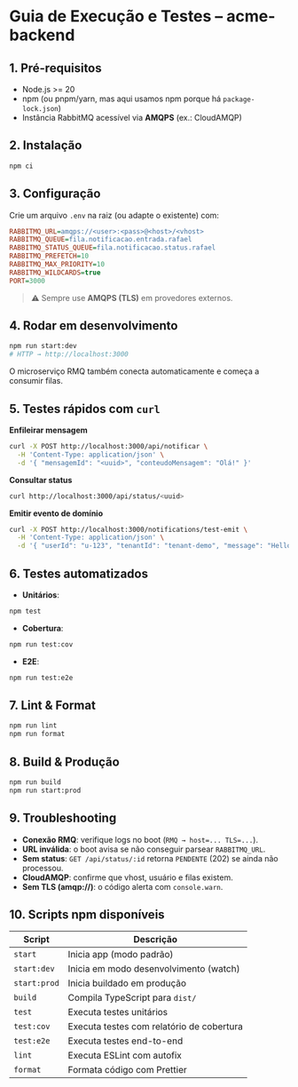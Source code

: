 # Guia de Execução e Testes – acme-backend

## 1. Pré-requisitos

- Node.js >= 20
- npm (ou pnpm/yarn, mas aqui usamos npm porque há `package-lock.json`)
- Instância RabbitMQ acessível via **AMQPS** (ex.: CloudAMQP)

## 2. Instalação

```bash
npm ci
```

## 3. Configuração

Crie um arquivo `.env` na raiz (ou adapte o existente) com:

```ini
RABBITMQ_URL=amqps://<user>:<pass>@<host>/<vhost>
RABBITMQ_QUEUE=fila.notificacao.entrada.rafael
RABBITMQ_STATUS_QUEUE=fila.notificacao.status.rafael
RABBITMQ_PREFETCH=10
RABBITMQ_MAX_PRIORITY=10
RABBITMQ_WILDCARDS=true
PORT=3000
```

> ⚠️ Sempre use **AMQPS (TLS)** em provedores externos.

## 4. Rodar em desenvolvimento

```bash
npm run start:dev
# HTTP → http://localhost:3000
```

O microserviço RMQ também conecta automaticamente e começa a consumir filas.

## 5. Testes rápidos com `curl`

**Enfileirar mensagem**

```bash
curl -X POST http://localhost:3000/api/notificar \
  -H 'Content-Type: application/json' \
  -d '{ "mensagemId": "<uuid>", "conteudoMensagem": "Olá!" }'
```

**Consultar status**

```bash
curl http://localhost:3000/api/status/<uuid>
```

**Emitir evento de domínio**

```bash
curl -X POST http://localhost:3000/notifications/test-emit \
  -H 'Content-Type: application/json' \
  -d '{ "userId": "u-123", "tenantId": "tenant-demo", "message": "Hello!" }'
```

## 6. Testes automatizados

- **Unitários**:

```bash
npm test
```

- **Cobertura**:

```bash
npm run test:cov
```

- **E2E**:

```bash
npm run test:e2e
```

## 7. Lint & Format

```bash
npm run lint
npm run format
```

## 8. Build & Produção

```bash
npm run build
npm run start:prod
```

## 9. Troubleshooting

- **Conexão RMQ**: verifique logs no boot (`RMQ → host=... TLS=...`).
- **URL inválida**: o boot avisa se não conseguir parsear `RABBITMQ_URL`.
- **Sem status**: `GET /api/status/:id` retorna `PENDENTE` (202) se ainda não processou.
- **CloudAMQP**: confirme que vhost, usuário e filas existem.
- **Sem TLS (amqp\://)**: o código alerta com `console.warn`.

## 10. Scripts npm disponíveis

| Script       | Descrição                                 |
| ------------ | ----------------------------------------- |
| `start`      | Inicia app (modo padrão)                  |
| `start:dev`  | Inicia em modo desenvolvimento (watch)    |
| `start:prod` | Inicia buildado em produção               |
| `build`      | Compila TypeScript para `dist/`           |
| `test`       | Executa testes unitários                  |
| `test:cov`   | Executa testes com relatório de cobertura |
| `test:e2e`   | Executa testes end-to-end                 |
| `lint`       | Executa ESLint com autofix                |
| `format`     | Formata código com Prettier               |
